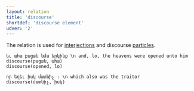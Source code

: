 ```yaml
---
layout: relation
title: 'discourse'
shortdef: 'discourse element'
udver: '2'
---
```


The relation is used for [interjections](xcl-pos/INTJ) and discourse [particles](xcl-pos/PART). 

~~~ sdparse
եւ ահա բացան նմա երկինք \n and, lo, the heavens were opened unto him
discourse(բացան, ահա)
discourse(opened, lo)
~~~

~~~ sdparse
որ եղեւ իսկ մատնիչ ։ \n which also was the traitor 
discourse(մատնիչ, իսկ)
~~~
<!-- Interlanguage links updated Po 11. listopadu 2024, 20:10:50 CET -->

